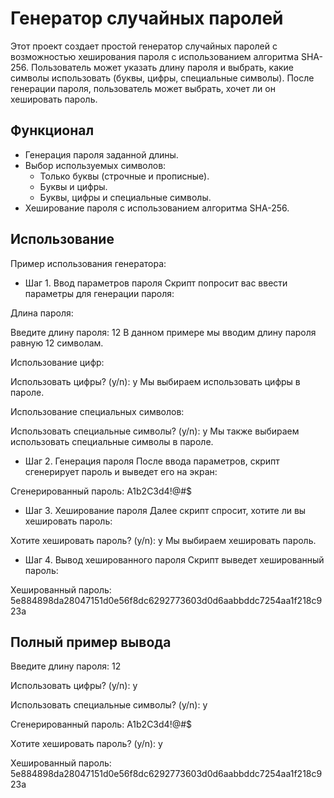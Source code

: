 # Генератор случайных паролей

Этот проект создает простой генератор случайных паролей с возможностью хеширования пароля с использованием алгоритма SHA-256. Пользователь может указать длину пароля и выбрать, какие символы использовать (буквы, цифры, специальные символы). После генерации пароля, пользователь может выбрать, хочет ли он хешировать пароль.

## Функционал

* Генерация пароля заданной длины.
* Выбор используемых символов:
    * Только буквы (строчные и прописные).
    * Буквы и цифры.
    * Буквы, цифры и специальные символы.
* Хеширование пароля с использованием алгоритма SHA-256.
  
## Использование

Пример использования генератора:

* Шаг 1. Ввод параметров пароля
Скрипт попросит вас ввести параметры для генерации пароля:

Длина пароля:

Введите длину пароля: 12
В данном примере мы вводим длину пароля равную 12 символам.


Использование цифр:

Использовать цифры? (y/n): y
Мы выбираем использовать цифры в пароле.


Использование специальных символов:

Использовать специальные символы? (y/n): y
Мы также выбираем использовать специальные символы в пароле.

* Шаг 2. Генерация пароля
После ввода параметров, скрипт сгенерирует пароль и выведет его на экран:

Сгенерированный пароль: A1b2C3d4!@#$

* Шаг 3. Хеширование пароля
Далее скрипт спросит, хотите ли вы хешировать пароль:

Хотите хешировать пароль? (y/n): y
Мы выбираем хешировать пароль.

* Шаг 4. Вывод хешированного пароля
Скрипт выведет хешированный пароль:

Хешированный пароль: 5e884898da28047151d0e56f8dc6292773603d0d6aabbddc7254aa1f218c923a

## Полный пример вывода

Введите длину пароля: 12

Использовать цифры? (y/n): y

Использовать специальные символы? (y/n): y

Сгенерированный пароль: A1b2C3d4!@#$

Хотите хешировать пароль? (y/n): y

Хешированный пароль: 5e884898da28047151d0e56f8dc6292773603d0d6aabbddc7254aa1f218c923a
